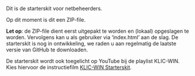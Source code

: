 Dit is de starterskit voor netbeheerders.

Op dit moment is dit een ZIP-file.

**Let op**: de ZIP-file dient eerst uitgepakt te worden en (lokaal) opgeslagen te worden. Vervolgens kan u als gebruiker via ‘index.html’ aan de slag. De starterskit is nog in ontwikkeling, we raden u aan regelmatig de laatste versie van GitHub te downloaden.

De starterskit wordt ook toegelicht op YouTube bij de playlist KLIC-WIN. Kies hiervoor de instructiefilm [KLIC-WIN Starterskit](https://www.youtube.com/playlist?list=PLjqTA_a5iutV8WREFQAIiP9gQQISgH5ye).
